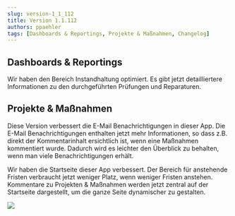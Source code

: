 ```yaml
---
slug: version-1_1_112
title: Version 1.1.112
authors: ppaehler
tags: [Dashboards & Reportings, Projekte & Maßnahmen, Changelog]
---
```


## Dashboards & Reportings

Wir haben den Bereich Instandhaltung optimiert. Es gibt jetzt detailliertere Informationen zu den durchgeführten Prüfungen und Reparaturen.

## Projekte & Maßnahmen

Diese Version verbessert die E-Mail Benachrichtigungen in dieser App. Die E-Mail Benachrichtigungen enthalten jetzt mehr Informationen, so dass z.B. direkt der Kommentarinhalt ersichtlich ist, wenn eine Maßnahmen kommentiert wurde. Dadurch wird es leichter den Überblick zu behalten, wenn man viele Benachrichtigungen erhält.

Wir haben die Startseite dieser App verbessert. Der Bereich für anstehende Fristen verbraucht jetzt weniger Platz, wenn weniger Fristen anstehen. Kommentare zu Projekten & Maßnahmen werden jetzt zentral auf der Startseite dargestellt, um die ganze Seite dynamischer zu gestalten.

![](https://caqadmin.blob.core.windows.net/releasenotes/98-images/mceclip0.png)

